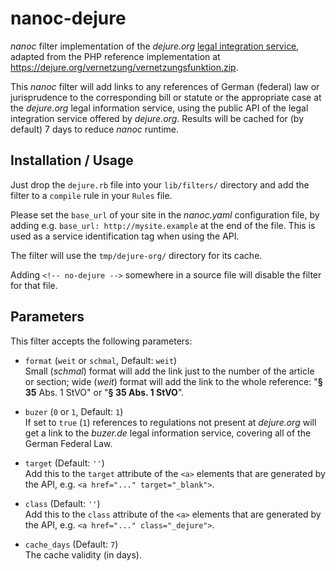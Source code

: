 # nanoc-dejure

*nanoc* filter implementation of the *dejure.org*
[legal integration service](https://dejure.org/vernetzung.html),
adapted from the PHP reference implementation
at <https://dejure.org/vernetzung/vernetzungsfunktion.zip>.

This *nanoc* filter will add links to any references of German
(federal) law or jurisprudence to the corresponding bill or statute
or the appropriate case at the *dejure.org* legal information
service, using the public API of the legal integration service offered
by *dejure.org*. Results will be cached for (by default) 7 days to
reduce *nanoc* runtime.

## Installation / Usage

Just drop the `dejure.rb` file into your `lib/filters/` directory and
add the filter to a `compile` rule in your `Rules` file.

Please set the `base_url` of your site in the *nanoc.yaml*
configuration file, by adding e.g. `base_url: http://mysite.example`
at the end of the file. This is used as a service identification tag
when using the API.

The filter will use the `tmp/dejure-org/` directory for its cache.

Adding `<!-- no-dejure -->` somewhere in a source file will disable
the filter for that file.

## Parameters

This filter accepts the following parameters:

* `format` (`weit` or `schmal`, Default: `weit`)  
  Small (*schmal*) format will add the link just to the number of the
  article or section; wide (*weit*) format will add the link to the
  whole reference: "**§ 35** Abs. 1 StVO" or "**§ 35 Abs. 1 StVO**".

* `buzer` (`0` or `1`, Default: `1`)  
  If set to `true` (`1`) references to regulations not present at
  *dejure.org* will get a link to the *buzer.de* legal information
  service, covering all of the German Federal Law.

* `target` (Default: `''`)  
  Add this to the `target` attribute of the `<a>` elements that are
  generated by the API, e.g. `<a href="..." target="_blank">`.

* `class` (Default: `''`)  
  Add this to the `class` attribute of the `<a>` elements that are
  generated by the API, e.g. `<a href="..." class="_dejure">`.

* `cache_days` (Default: `7`)  
  The cache validity (in days).

